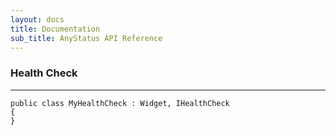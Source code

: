 ```yaml
---
layout: docs
title: Documentation
sub_title: AnyStatus API Reference
---
```


### Health Check
----------------

```
public class MyHealthCheck : Widget, IHealthCheck
{
}
```
